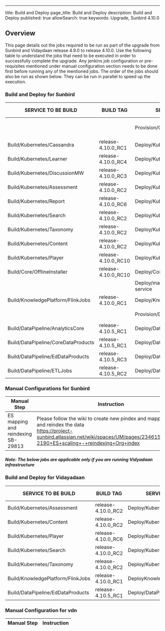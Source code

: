 ---
title: Build and Deploy
page_title: Build and Deploy
description: Build and Deploy
published: true
allowSearch: true
keywords: Upgrade, Sunbird 4.10.0

## Overview


This page details out the jobs required to be run as part of the upgrade from Sunbird and Vidaydaan release 4.9.0 to release 4.10.0. Use the following table to understand the jobs that need to be executed in order to successfully complete the upgrade. Any jenkins job configuration or pre-requisites mentioned under manual configuration section needs to be done first before running any of the mentioned jobs. The order of the jobs should also be run as shown below. They can be run in parallel to speed up the execution.


### Build and Deploy for Sunbird

| SERVICE TO BE BUILD | BUILD TAG | SERVICE TO DEPLOY  | DEPLOY TAG  | COMMENTS  |
|-----------------------------------------|--------------------|--------------------------------------------|------------------------------------------------------------------------------------------------------------------------------------------------------------------|-------------------------------------------|
|  |  | Provision/Core/ESMapping | release-4.10.0_RC1 | check the manual task for this |
| Build/Kubernetes/Cassandra | release-4.10.0_RC1 | Deploy/Kubernetes/Cassandra | release-4.10.0_RC1 |  |
| Build/Kubernetes/Learner | release-4.10.0_RC4 | Deploy/Kubernetes/Learner | release-4.10.0_RC1 |  |
| Build/Kubernetes/DiscussionMW | release-4.10.0_RC3 | Deploy/Kubernetes/DiscussionMW | release-4.10.0_RC1 |  |
| Build/Kubernetes/Assessment | release-4.10.0_RC2 | Deploy/Kubernetes/Assessment | release-4.10.0_RC1 |  |
| Build/Kubernetes/Report | release-4.10.0_RC6 | Deploy/Kubernetes/Report | release-4.10.0_RC1 |  |
| Build/Kubernetes/Search | release-4.10.0_RC2 | Deploy/Kubernetes/Search | release-4.10.0_RC1 |  |
| Build/Kubernetes/Taxonomy | release-4.10.0_RC2 | Deploy/Kubernetes/Taxonomy | release-4.10.0_RC1 |  |
| Build/Kubernetes/Content | release-4.10.0_RC2 | Deploy/Kubernetes/Content | release-4.10.0_RC1 |  |
| Build/Kubernetes/Player | release-4.10.0_RC10 | Deploy/Kubernetes/Player | release-4.10.0_RC1 |  |
| Build/Core/OfflineInstaller | release-4.10.0_RC10 | Deploy/Core/Player | release-4.10.0_RC1 |  |
|  |  | Deploy/managed-learn/ml-analytics-service | release-4.10.0_RC1 |  |
| Build/KnowledgePlatform/FlinkJobs | release-4.10.0_RC1 | Deploy/KnowledgePlatform/FlinkJobs | release-4.10.0_RC1 |  |
|  |  | Provision/DataPipeline/AnalyticsSpark | release-4.10.5_RC2 |  |
| Build/DataPipeline/AnalyticsCore | release-4.10.5_RC1 | Deploy/DataPipeline/AnalyticsCore | release-4.10.5_RC2 |  |
| Build/DataPipeline/CoreDataProducts | release-4.10.5_RC1 | Deploy/DataPipeline/CoreDataProducts | release-4.10.5_RC2 |  |
| Build/DataPipeline/EdDataProducts | release-4.10.5_RC3 | Deploy/DataPipeline/EdDataProducts | release-4.10.5_RC2 |  |
| Build/DataPipeline/ETLJobs | release-4.10.5_RC2 | Deploy/DataPipeline/ETLJobs | release-4.10.5_RC2 |  |


### Manual Configurations for Sunbird

|Manual Step|Instruction|
|--------------------|--------------------|
| ES mapping and reindexing<br>SB-29813 | Please follow the wiki to create new pindex and mapping of org and reindex the data<br> https://project-sunbird.atlassian.net/wiki/spaces/UM/pages/2346156058/SC-2190+ES+scaling+-+reindexing+Org+index |

##### Note: The below jobs are applicable only if you are running Vidyadaan infrastructure


### Build and Deploy for Vidayadaan

| SERVICE TO BE BUILD               | BUILD TAG          | SERVICE TO DEPLOY                                 | DEPLOY TAG                                                | COMMENTS |
|-----------------------------------|--------------------|---------------------------------------------------|-----------------------------------------------------------|----------|
| Build/Kubernetes/Assessment | release-4.10.0_RC2 | Deploy/Kubernetes/Assessment | release-4.10.0-vdn |
| Build/Kubernetes/Content | release-4.10.0_RC2 | Deploy/Kubernetes/Content | release-4.10.0-vdn |
| Build/Kubernetes/Player | release-4.10.0_RC6 | Deploy/Kubernetes/Player | release-4.10.0-vdn |
| Build/Kubernetes/Search | release-4.10.0_RC2 | Deploy/Kubernetes/Search | release-4.10.0-vdn |
| Build/Kubernetes/Taxonomy | release-4.10.0_RC2 | Deploy/Kubernetes/Taxonomy | release-4.10.0-vdn |
| Build/KnowledgePlatform/FlinkJobs | release-4.10.0_RC1 | DeployKnowledgePlatform/FlinkJobs | release-4.10.0_RC1 |
| Build/DataPipeline/EdDataProducts | release-4.10.5_RC1 | Deploy/DataPipeline/EdDataProducts | release-4.10.5_RC2 |


### Manual Configuration for vdn

|Manual Step|Instruction|
|--------------------|--------------------|
